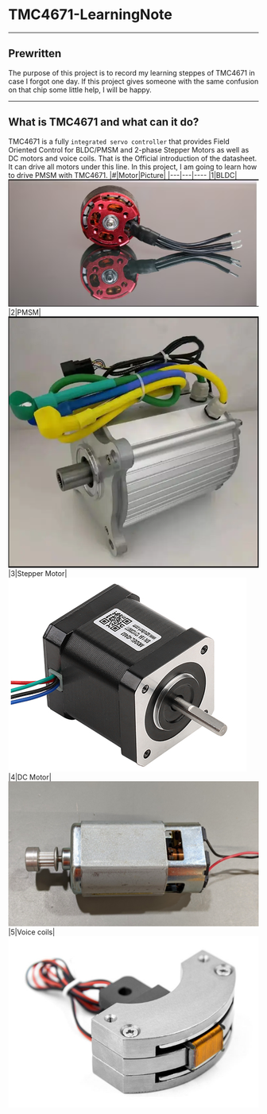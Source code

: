 # TMC4671-LearningNote
***
## Prewritten
  The purpose of this project is to record my learning steppes of TMC4671 in case I forgot one day. If this project gives someone with the same confusion on that chip some little help, I will be happy.
***
## What is TMC4671 and what can it do?
  TMC4671 is a fully `integrated servo controller` that provides Field Oriented Control for BLDC/PMSM and 2-phase Stepper Motors as well as DC motors and voice coils. That is the Official introduction of the datasheet.  
  It can drive all motors under this line. In this project, I am going to learn how to drive PMSM with TMC4671.
  |#|Motor|Picture|
|---|---|----
|1|BLDC|![image](https://github.com/WalterWFeng/TMC4671-LearningNote/blob/main/img/BLDC.png)
|2|PMSM|![image](https://github.com/WalterWFeng/TMC4671-LearningNote/blob/main/img/PMSM.png)
|3|Stepper Motor|![image](https://github.com/WalterWFeng/TMC4671-LearningNote/blob/main/img/Stepper.jpg)
|4|DC Motor|![image](https://github.com/WalterWFeng/TMC4671-LearningNote/blob/main/img/DC.png)
|5|Voice coils|![image](https://github.com/WalterWFeng/TMC4671-LearningNote/blob/main/img/Voice.jpg)

